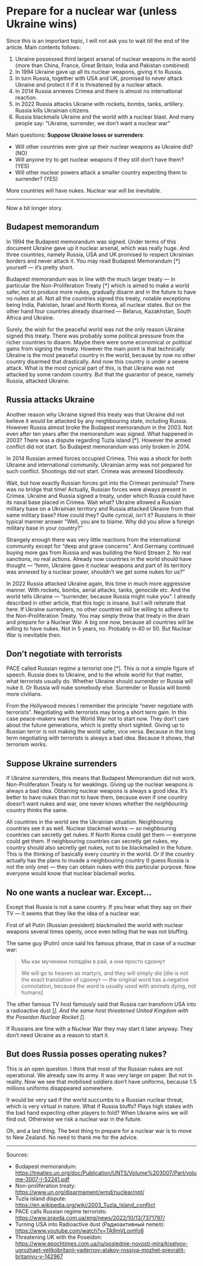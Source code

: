 # Prepare for a nuclear war (unless Ukraine wins)

Since this is an important topic, I will not ask you to wait till the end of the article.
Main contents follows:

1. Ukraine possessed third largest arsenal of nuclear weapons in the world (more than China, France, Great Britain, India and Pakistan combined)
2. In 1994 Ukraine gave up all its nuclear weapons, giving it to Russia.
3. In turn Russia, together with USA and UK, promised to never attack Ukraine and protect it if it is threatened by a nuclear attack.
4. In 2014 Russia annexes Crimea and there is almost no international reaction.
5. In 2022 Russia attacks Ukraine with rockets, bombs, tanks, artillery. 
Russia kills Ukrainian citizens.
6. Russia blackmails Ukraine and the world with a nuclear blast.
And many people say: “Ukraine, surrender, we don’t want a nuclear war”

Main questions: **Suppose Ukraine loses or surrenders**:

 - Will other countries ever give up their nuclear weapons as Ukraine did? (NO)
 - Will anyone try to get nuclear weapons if they still don’t have them? (YES)
 - Will other nuclear powers attack a smaller country expecting them to surrender? (YES)
 
More countries will have nukes.
Nuclear war will be inevitable.

--- 

Now a bit longer story.

## Budapest memorandum

In 1994 the Budapest memorandum was signed.
Under terms of this document Ukraine gave up it nuclear arsenal, which was really huge.
And three countries, namely Russia, USA and UK promised to respect Ukrainian borders and never attack it.
You may read Budapest Memorandum [*] yourself — it’s pretty short.

Budapest memorandum was in line with the much larger treaty — in particular the Non-Proliferation Treaty [*] which is aimed to make a world safer, not to produce more nukes, gradually disarm and in the future to have no nukes at all.
Not all the countries signed this treaty, notable exceptions being India, Pakistan, Israel and North Korea, all nuclear states.
But on the other hand four countries already disarmed — Belarus, Kazakhstan, South Africa and Ukraine.

Surely, the wish for the peaceful world was not the only reason Ukraine signed this treaty.
There was probably some political pressure from the richer countries to disarm.
Maybe there were some economical or political gains from signing the treaty.
However the main point is that technically Ukraine is the most peaceful country in the world, because by now no other country disarmed that drastically.
And now this country is under a severe attack.
What is the most cynical part of this, is that Ukraine was not attacked by some random country.
But that the guarantor of peace, namely Russia, attacked Ukraine.

## Russia attacks Ukraine

Another reason why Ukraine signed this treaty was that Ukraine did not believe it would be attacked by any neighbouring state, including Russia.
However Russia almost broke the Budapest memorandum in the 2003.
Not even after ten years after the memorandum was signed.
What happened in 2003?
There was a dispute regarding Tuzla island [*].
However the armed conflict did not start.
So Budapest memorandum was only broken in 2014.

In 2014 Russian armed forces occupied Crimea.
This was a shock for both Ukraine and international community.
Ukrainian army was not prepared for such conflict.
Shootings did not start.
Crimea was annexed bloodlessly.

Wait, but how exactly Russian forces got into the Crimean peninsula?
There was no bridge that time! 
Actually, Russian forces were always present in Crimea.
Ukraine and Russia signed a treaty, under which Russia could have its naval base placed in Crimea.
Wait what?
Ukraine allowed a Russian military base on a Ukrainian territory and Russia attacked Ukraine from that same military base?
How could they?
Quite cynical, isn’t it?
Russians in their typical manner answer "Well, you are to blame.
Why did you allow a foreign military base in your country?”

Strangely enough there was very little reactions from the international community except for “deep and grave concerns”.
And Germany continued buying more gas from Russia and was building the Nord Stream 2.
No real sanctions, no real actions.
Already now countries in the world should have thought — “hmm, Ukraine gave it nuclear weapons and part of its territory was annexed by a nuclear power, shouldn’t we get some nukes for us?”

In 2022 Russia attacked Ukraine again, this time in much more aggressive manner.
With rockets, bombs, aerial attacks, tanks, genocide etc.
And the world tells Ukraine — “surrender, because Russia might nuke you”.
I already described in other article, that this logic is insane, but I will reiterate that here.
If Ukraine surrenders, no other countries will be willing to adhere to the Non-Proliferation Treaty.
You may simply throw that treaty in the drain and prepare for a Nuclear War.
A big one now, because all countries will be willing to have nukes.
Not in 5 years, no.
Probably in 40 or 50.
But Nuclear War is inevitable then.

## Don’t negotiate with terrorists

PACE called Russian regime a terrorist one [*].
This is not a simple figure of speech.
Russia does to Ukraine, and to the whole world for that matter, what terrorists usually do.
Whether Ukraine should surrender or Russia will nuke it.
Or Russia will nuke somebody else.
Surrender or Russia will bomb more civilians.

From the Hollywood movies I remember the principle “never negotiate with terrorists”.
Negotiating with terrorists may bring a short term gain.
In this case peace-makers want the World War not to start now.
They don’t care about the future generations, which is pretty short sighted.
Giving up to Russian terror is not making the world safer, vice versa.
Because in the long term negotiating with terrorists is always a bad idea.
Because it shows, that terrorism works.

## Suppose Ukraine surrenders

If Ukraine surrenders, this means that Budapest Memorandum did not work.
Non-Proliferation Treaty is for weaklings.
Giving up the nuclear weapons is always a bad idea.
Obtaining nuclear weapons is always a good idea.
It’s better to have nukes than not to have them, because even if one country doesn’t want nukes and war, one never knows whether the _neighbouring_ country thinks the same.

All countries in the world see the Ukrainian situation.
Neighbouring countries see it as well.
Nuclear blackmail works — so neighbouring countries can secretly get nukes.
If North Korea could get them — everyone could get them.
If neighbouring countries can secretly get nukes, my country should also secretly get nukes, not to be blackmailed in the future.
This is the thinking of basically every country in the world.
Or if the country actually has the plans to invade a neighbouring country (I guess Russia is not the only one) — they can obtain nukes with this particular purpose.
Now everyone would know that nuclear blackmail works.

## No one wants a nuclear war. Except…

Except that Russia is not a sane country.
If you hear what they say on their TV — it seems that they like the idea of a nuclear war.

First of all Putin (Russian president) blackmailed the world with nuclear weapons several times openly, once even telling that he was not bluffing.

The same guy (Putin) once said his famous phrase, that in case of a nuclear war:

> Мы как мученики попадём в рай, а они просто сдохнут
> 
> We will go to heaven as martyrs, and they will simply die [die is not the exact translation of сдохнут — the original word has a negative connotation, because the word is usually used with animals dying, not humans]

The other famous TV host famously said that Russia can transform USA into a radioactive dust [*].
And the same host threatened United Kingdom with the Poseidon Nuclear Rocket [*].

If Russians are fine with a Nuclear War they may start it later anyway.
They don’t need Ukraine as a reason to start it.

## But does Russia posses operating nukes?

This is an open question.
I think that most of the Russian nukes are not operational.
We already saw its army.
It was very large on paper.
But not in reality.
Now we see that mobilised soldiers don’t have uniforms, because 1.5 millions uniforms disappeared somewhere.

It would be very sad if the world succumbs to a Russian nuclear threat, which is very virtual in nature.
What if Russia bluffs?
Plays high stakes with the bad hand expecting other players to fold?
When Ukraine wins we will find out.
Otherwise we risk a nuclear war in the future.

Oh, and a last thing.
The best thing to prepare for a nuclear war is to move to New Zealand.
No need to thank me for the advice.

---

Sources:

 - Budapest memorandum: https://treaties.un.org/doc/Publication/UNTS/Volume%203007/Part/volume-3007-I-52241.pdf
 - Non-proliferation treaty: https://www.un.org/disarmament/wmd/nuclear/npt/
 - Tuzla island dispute: https://en.wikipedia.org/wiki/2003_Tuzla_Island_conflict
 - PACE calls Russian regime terrorists: https://www.pravda.com.ua/eng/news/2022/10/13/7371797/
 - Turning USA into Radioactive dust (Радиоактивный пепел): https://www.youtube.com/watch?v=TA9mVLomYo8
 - Threatening UK with the Poseidon: https://www.epochtimes.com.ua/ru/poslednie-novosti-mira/kiselyov-ugrozhaet-velikobritanii-yadernoy-atakoy-rossiya-mozhet-prevratit-britaniyu-v-142967